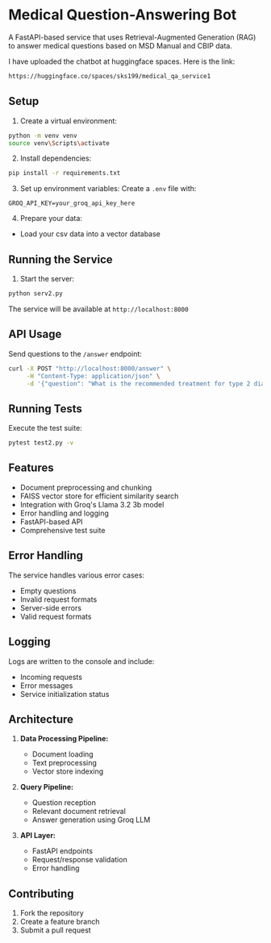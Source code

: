 # Medical Question-Answering Bot

A FastAPI-based service that uses Retrieval-Augmented Generation (RAG) to answer medical questions based on MSD Manual and CBIP data.

I have uploaded the chatbot at huggingface spaces. Here is the link: 

```bash
https://huggingface.co/spaces/sks199/medical_qa_service1
```

## Setup

1. Create a virtual environment:
```bash
python -m venv venv
source venv\Scripts\activate  
```

2. Install dependencies:
```bash
pip install -r requirements.txt
```

3. Set up environment variables:
Create a `.env` file with:
```
GROQ_API_KEY=your_groq_api_key_here
```

4. Prepare your data:
- Load your csv data into a vector database

## Running the Service

1. Start the server:
```bash
python serv2.py
```

The service will be available at `http://localhost:8000`

## API Usage

Send questions to the `/answer` endpoint:

```bash
curl -X POST "http://localhost:8000/answer" \
     -H "Content-Type: application/json" \
     -d '{"question": "What is the recommended treatment for type 2 diabetes?"}'
```

## Running Tests

Execute the test suite:
```bash
pytest test2.py -v
```

## Features

- Document preprocessing and chunking
- FAISS vector store for efficient similarity search
- Integration with Groq's Llama 3.2 3b model
- Error handling and logging
- FastAPI-based API
- Comprehensive test suite

## Error Handling

The service handles various error cases:
- Empty questions
- Invalid request formats
- Server-side errors
- Valid request formats

## Logging

Logs are written to the console and include:
- Incoming requests
- Error messages
- Service initialization status

## Architecture

1. **Data Processing Pipeline:**
   - Document loading
   - Text preprocessing
   - Vector store indexing

2. **Query Pipeline:**
   - Question reception
   - Relevant document retrieval
   - Answer generation using Groq LLM

3. **API Layer:**
   - FastAPI endpoints
   - Request/response validation
   - Error handling

## Contributing

1. Fork the repository
2. Create a feature branch
3. Submit a pull request
